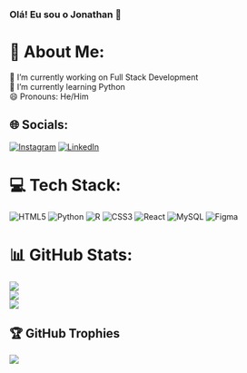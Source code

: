 ### Olá! Eu sou o Jonathan 👋

# 💫 About Me:
🔭 I’m currently working on Full Stack Development<br>🌱 I’m currently learning Python<br>😄 Pronouns: He/Him


## 🌐 Socials:
[![Instagram](https://img.shields.io/badge/Instagram-%23E4405F.svg?logo=Instagram&logoColor=white)](https://instagram.com/Jonathanmt) [![LinkedIn](https://img.shields.io/badge/LinkedIn-%230077B5.svg?logo=linkedin&logoColor=white)](https://linkedin.com/in/jonathanmarquest) 

# 💻 Tech Stack:
![HTML5](https://img.shields.io/badge/html5-%23E34F26.svg?style=for-the-badge&logo=html5&logoColor=white) ![Python](https://img.shields.io/badge/python-3670A0?style=for-the-badge&logo=python&logoColor=ffdd54) ![R](https://img.shields.io/badge/r-%23276DC3.svg?style=for-the-badge&logo=r&logoColor=white) ![CSS3](https://img.shields.io/badge/css3-%231572B6.svg?style=for-the-badge&logo=css3&logoColor=white) ![React](https://img.shields.io/badge/react-%2320232a.svg?style=for-the-badge&logo=react&logoColor=%2361DAFB) ![MySQL](https://img.shields.io/badge/mysql-%2300000f.svg?style=for-the-badge&logo=mysql&logoColor=white) ![Figma](https://img.shields.io/badge/figma-%23F24E1E.svg?style=for-the-badge&logo=figma&logoColor=white)
# 📊 GitHub Stats:
![](https://github-readme-stats.vercel.app/api?username=johnmt1994&theme=radical&hide_border=false&include_all_commits=true&count_private=true)<br/>
![](https://github-readme-streak-stats.herokuapp.com/?user=johnmt1994&theme=radical&hide_border=false)<br/>
![](https://github-readme-stats.vercel.app/api/top-langs/?username=johnmt1994&theme=radical&hide_border=false&include_all_commits=true&count_private=true&layout=compact)

## 🏆 GitHub Trophies
![](https://github-profile-trophy.vercel.app/?username=johnmt1994&theme=radical&no-frame=false&no-bg=false&margin-w=4)

